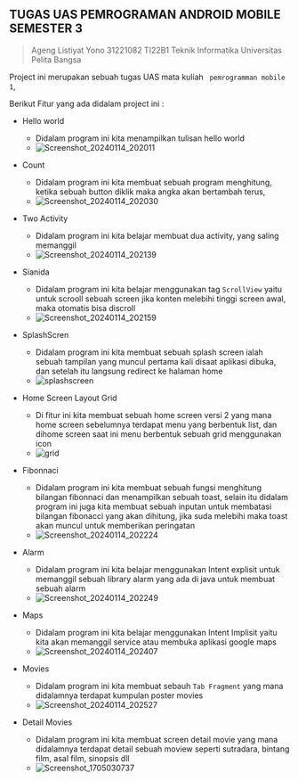 ## TUGAS UAS PEMROGRAMAN ANDROID MOBILE SEMESTER 3

> Ageng Listiyat Yono 31221082 TI22B1 Teknik Informatika Universitas Pelita Bangsa 

Project ini merupakan sebuah tugas UAS mata kuliah ` pemrogramman mobile 1`, 

Berikut Fitur yang ada didalam project ini :
- Hello world
  - Didalam program ini kita menampilkan tulisan hello world
  - ![Screenshot_20240114_202011](https://github.com/AgengListiyatYono/Tugaspertemuan12/assets/115475428/9fb06949-a0cf-4d76-9986-2b0ddeb3f851)


    
    
- Count
  - Didalam program ini kita membuat sebuah program menghitung, ketika sebuah button diklik maka angka akan bertambah terus,
  - ![Screenshot_20240114_202030](https://github.com/AgengListiyatYono/Tugaspertemuan12/assets/115475428/795ed1f0-50e2-4c06-b424-655f2b5d7ee8)

 

- Two Activity
  - Didalam program ini kita belajar membuat dua activity, yang saling memanggil
  - ![Screenshot_20240114_202139](https://github.com/AgengListiyatYono/Tugaspertemuan12/assets/115475428/4ca9bc39-6bc7-43f6-b142-bf9ba6f9337c)



- Sianida
  - Didalam program ini kita belajar menggunakan tag `ScrollView` yaitu untuk scrooll sebuah screen jika konten melebihi tinggi screen awal, maka otomatis bisa discroll
  - ![Screenshot_20240114_202159](https://github.com/AgengListiyatYono/Tugaspertemuan12/assets/115475428/90ae5ca6-8511-4e50-b631-3050b5666211)

- SplashScren
  - Didalam program ini kita membuat sebuah splash screen ialah sebuah tampilan yang muncul pertama kali disaat aplikasi dibuka, dan setelah itu langsung redirect ke halaman home
  - ![splashscreen](https://github.com/AgengListiyatYono/Tugaspertemuan12/assets/115475428/142acab9-3f99-4287-83a3-436ed20b77e4)



- Home Screen Layout Grid
  - Di fitur ini kita membuat sebuah home screen versi 2 yang mana home screen sebelumnya terdapat menu yang berbentuk list, dan dihome screen saat ini menu berbentuk sebuah grid menggunakan icon
  - ![grid](https://github.com/AgengListiyatYono/Tugaspertemuan12/assets/115475428/e9d22631-150e-4e58-9422-1516723cfa68)



- Fibonnaci
  - Didalam program ini kita membuat sebuah fungsi menghitung bilangan fibonnaci dan menampilkan sebuah toast, selain itu didalam program ini juga kita membuat sebuah inputan untuk membatasi  bilangan fibonacci yang akan dihitung, jika suda melebihi maka toast akan muncul untuk memberikan peringatan
  - ![Screenshot_20240114_202224](https://github.com/AgengListiyatYono/Tugaspertemuan12/assets/115475428/6d02311a-7180-4aa6-b826-fc1c46b14c58)


 
- Alarm
  - Didalam program ini kita belajar menggunakan Intent explisit untuk memanggil sebuah library alarm yang ada di java untuk membuat sebuah alarm
  - ![Screenshot_20240114_202249](https://github.com/AgengListiyatYono/Tugaspertemuan12/assets/115475428/2e7f2e4e-e6cd-4ba3-85f1-45b3a81dfc5f)



- Maps
   - Didalam program ini kita belajar menggunakan Intent Implisit yaitu kita akan memanggil service atau membuka aplikasi google maps
   - ![Screenshot_20240114_202407](https://github.com/AgengListiyatYono/Tugaspertemuan12/assets/115475428/a230991b-1137-48e5-b5ae-b6ffbd93a299)



- Movies
  - Didalam program ini kita membuat sebauh `Tab Fragment` yang mana didalamnya terdapat kumpulan poster movies
  - ![Screenshot_20240114_202527](https://github.com/AgengListiyatYono/Tugaspertemuan12/assets/115475428/c3563768-c097-408b-9c80-ec406d99eb77)

    



 
- Detail Movies
  - Didalam program ini kita membuat screen detail movie yang mana didalamnya terdapat detail sebuah moview seperti sutradara, bintang film, asal film, sinopsis dll
  - ![Screenshot_1705030737](https://github.com/adam-webdev/uas-pemrogramman-android/assets/75572469/bce8a6ba-dfc6-472d-a006-32bd4a5c781a)

 
    
 
    
